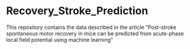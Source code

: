 # Recovery_Stroke_Prediction
This repository contains the data described in the article "Post-stroke spontaneous motor recovery in mice can be predicted from acute-phase local field potential using machine learning"
